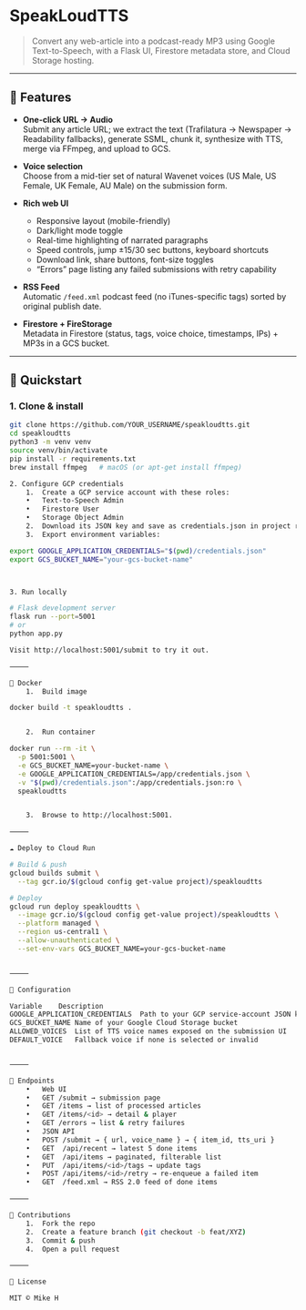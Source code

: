 # SpeakLoudTTS

> Convert any web-article into a podcast-ready MP3 using Google Text-to-Speech, with a Flask UI, Firestore metadata store, and Cloud Storage hosting.

---

## 🌟 Features

- **One-click URL → Audio**  
  Submit any article URL; we extract the text (Trafilatura → Newspaper → Readability fallbacks), generate SSML, chunk it, synthesize with TTS, merge via FFmpeg, and upload to GCS.

- **Voice selection**  
  Choose from a mid-tier set of natural Wavenet voices (US Male, US Female, UK Female, AU Male) on the submission form.

- **Rich web UI**  
  - Responsive layout (mobile-friendly)  
  - Dark/light mode toggle  
  - Real-time highlighting of narrated paragraphs  
  - Speed controls, jump ±15/30 sec buttons, keyboard shortcuts  
  - Download link, share buttons, font-size toggles  
  - “Errors” page listing any failed submissions with retry capability

- **RSS Feed**  
  Automatic `/feed.xml` podcast feed (no iTunes-specific tags) sorted by original publish date.

- **Firestore + FireStorage**  
  Metadata in Firestore (status, tags, voice choice, timestamps, IPs) + MP3s in a GCS bucket.

---

## 🚀 Quickstart

### 1. Clone & install

```bash
git clone https://github.com/YOUR_USERNAME/speakloudtts.git
cd speakloudtts
python3 -m venv venv
source venv/bin/activate
pip install -r requirements.txt
brew install ffmpeg   # macOS (or apt-get install ffmpeg)

2. Configure GCP credentials
	1.	Create a GCP service account with these roles:
	•	Text-to-Speech Admin
	•	Firestore User
	•	Storage Object Admin
	2.	Download its JSON key and save as credentials.json in project root.
	3.	Export environment variables:

export GOOGLE_APPLICATION_CREDENTIALS="$(pwd)/credentials.json"
export GCS_BUCKET_NAME="your-gcs-bucket-name"



3. Run locally

# Flask development server
flask run --port=5001
# or
python app.py

Visit http://localhost:5001/submit to try it out.

⸻

🐋 Docker
	1.	Build image

docker build -t speakloudtts .


	2.	Run container

docker run --rm -it \
  -p 5001:5001 \
  -e GCS_BUCKET_NAME=your-bucket-name \
  -e GOOGLE_APPLICATION_CREDENTIALS=/app/credentials.json \
  -v "$(pwd)/credentials.json":/app/credentials.json:ro \
  speakloudtts


	3.	Browse to http://localhost:5001.

⸻

☁️ Deploy to Cloud Run

# Build & push
gcloud builds submit \
  --tag gcr.io/$(gcloud config get-value project)/speakloudtts

# Deploy
gcloud run deploy speakloudtts \
  --image gcr.io/$(gcloud config get-value project)/speakloudtts \
  --platform managed \
  --region us-central1 \
  --allow-unauthenticated \
  --set-env-vars GCS_BUCKET_NAME=your-gcs-bucket-name


⸻

🔧 Configuration

Variable	Description
GOOGLE_APPLICATION_CREDENTIALS	Path to your GCP service-account JSON key
GCS_BUCKET_NAME	Name of your Google Cloud Storage bucket
ALLOWED_VOICES	List of TTS voice names exposed on the submission UI
DEFAULT_VOICE	Fallback voice if none is selected or invalid


⸻

🔗 Endpoints
	•	Web UI
	•	GET /submit → submission page
	•	GET /items → list of processed articles
	•	GET /items/<id> → detail & player
	•	GET /errors → list & retry failures
	•	JSON API
	•	POST /submit → { url, voice_name } → { item_id, tts_uri }
	•	GET  /api/recent → latest 5 done items
	•	GET  /api/items → paginated, filterable list
	•	PUT  /api/items/<id>/tags → update tags
	•	POST /api/items/<id>/retry → re-enqueue a failed item
	•	GET  /feed.xml → RSS 2.0 feed of done items

⸻

🤝 Contributions
	1.	Fork the repo
	2.	Create a feature branch (git checkout -b feat/XYZ)
	3.	Commit & push
	4.	Open a pull request

⸻

📜 License

MIT © Mike H

